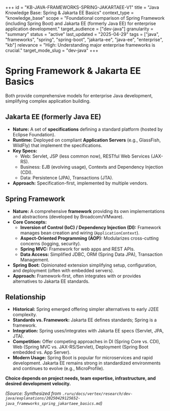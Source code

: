 +++
id = "KB-JAVA-FRAMEWORKS-SPRING-JAKARTAEE-V1"
title = "Java Knowledge Base: Spring & Jakarta EE Basics"
context_type = "knowledge_base"
scope = "Foundational comparison of Spring Framework (including Spring Boot) and Jakarta EE (formerly Java EE) for enterprise application development."
target_audience = ["dev-java"]
granularity = "summary"
status = "active"
last_updated = "2025-04-29"
tags = ["java", "frameworks", "spring", "spring-boot", "jakarta-ee", "java-ee", "enterprise", "kb"]
relevance = "High: Understanding major enterprise frameworks is crucial."
target_mode_slug = "dev-java"
+++

# Spring Framework & Jakarta EE Basics

Both provide comprehensive models for enterprise Java development, simplifying complex application building.

## Jakarta EE (formerly Java EE)
*   **Nature:** A set of **specifications** defining a standard platform (hosted by Eclipse Foundation).
*   **Runtime:** Deployed on compliant **Application Servers** (e.g., GlassFish, WildFly) that implement the specifications.
*   **Key Specs:**
    *   Web: Servlet, JSP (less common now), RESTful Web Services (JAX-RS).
    *   Business: EJB (evolving usage), Contexts and Dependency Injection (CDI).
    *   Data: Persistence (JPA), Transactions (JTA).
*   **Approach:** Specification-first, implemented by multiple vendors.

## Spring Framework
*   **Nature:** A comprehensive **framework** providing its own implementations and abstractions (developed by Broadcom/VMware).
*   **Core Concepts:**
    *   **Inversion of Control (IoC) / Dependency Injection (DI):** Framework manages bean creation and wiring (`ApplicationContext`).
    *   **Aspect-Oriented Programming (AOP):** Modularizes cross-cutting concerns (logging, security).
    *   **Spring MVC:** Framework for web apps and REST APIs.
    *   **Data Access:** Simplified JDBC, ORM (Spring Data JPA), Transaction Management.
*   **Spring Boot:** Opinionated extension simplifying setup, configuration, and deployment (often with embedded servers).
*   **Approach:** Framework-first, often integrates with or provides alternatives to Jakarta EE standards.

## Relationship
*   **Historical:** Spring emerged offering simpler alternatives to early J2EE complexity.
*   **Standards vs. Framework:** Jakarta EE defines standards; Spring is a framework.
*   **Integration:** Spring uses/integrates with Jakarta EE specs (Servlet, JPA, JTA).
*   **Competition:** Offer competing approaches in DI (Spring Core vs. CDI), Web (Spring MVC vs. JAX-RS/Servlet), Deployment (Spring Boot embedded vs. App Server).
*   **Modern Usage:** Spring Boot is popular for microservices and rapid development. Jakarta EE remains strong in standardized environments and continues to evolve (e.g., MicroProfile).

**Choice depends on project needs, team expertise, infrastructure, and desired development velocity.**

*(Source: Synthesized from `.ruru/docs/vertex/research/dev-java/explanations/20250429125652-java_frameworks_spring_jakartaee_basics.md`)*